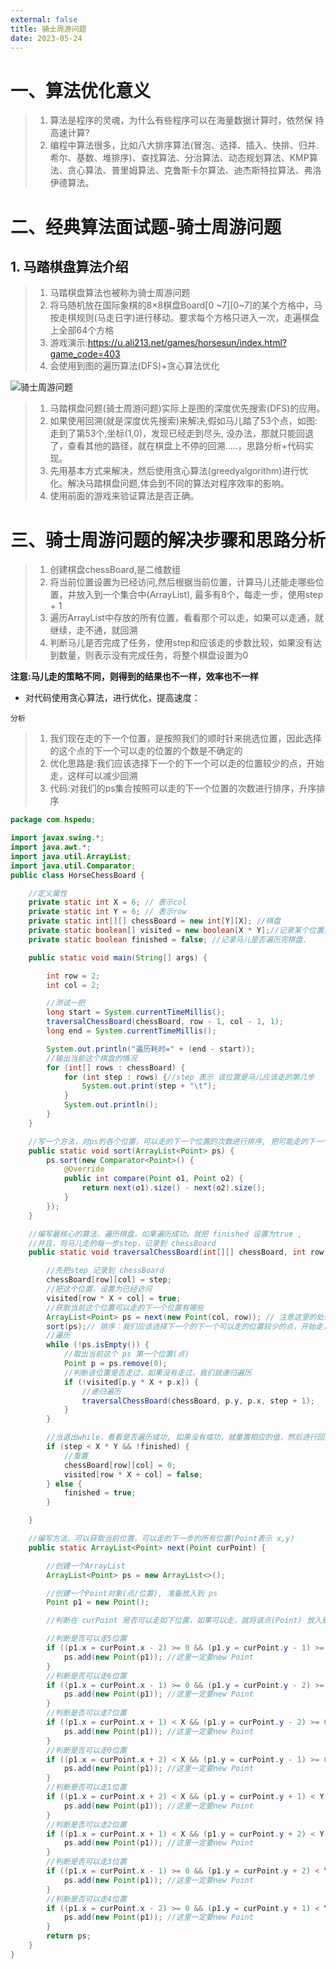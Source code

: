 ```yaml
---
external: false
title: 骑士周游问题
date: 2023-05-24
---
```


# 一、算法优化意义

> 1. 算法是程序的灵魂，为什么有些程序可以在海量数据计算时，依然保 持高速计算?                
> 2. 编程中算法很多，比如八大排序算法(冒泡、选择、插入、快排、归并. 希尔、基数、堆排序)、查找算法、分治算法、动态规划算法、KMP算法、贪心算法、普里姆算法、克鲁斯卡尔算法、迪杰斯特拉算法、弗洛伊德算法。              

# 二、经典算法面试题-骑士周游问题

## 1. 马踏棋盘算法介绍         

> 1. 马踏棋盘算法也被称为骑士周游问题                
> 2. 将马随机放在国际象棋的8×8棋盘Board[0 ~7][0~7]的某个方格中，马按走棋规则(马走日字)进行移动。要求每个方格只进入一次，走遍棋盘上全部64个方格                  
> 3. 游戏演示:<https://u.ali213.net/games/horsesun/index.html?game_code=403>                     
> 4. 会使用到图的遍历算法(DFS)+贪心算法优化                    

![骑士周游问题](/assets/骑士周游问题/马踏棋盘.png)

> 1. 马踏棋盘问题(骑士周游问题)实际上是图的深度优先搜索(DFS)的应用。          
> 2. 如果使用回溯(就是深度优先搜索)来解决,假如马儿踏了53个点，如图:走到了第53个,坐标(1,0)，发现已经走到尽头, 没办法，那就只能回退了，查看其他的路径，就在棋盘上不停的回溯.....，思路分析+代码实现。                      
> 3. 先用基本方式来解决，然后使用贪心算法(greedyalgorithm)进行优化。解决马踏棋盘问题,体会到不同的算法对程序效率的影响。              
> 4. 使用前面的游戏来验证算法是否正确。          

# 三、骑士周游问题的解决步骤和思路分析           

> 1. 创建棋盘chessBoard,是二维数组                           
> 2. 将当前位置设置为已经访问,然后根据当前位置，计算马儿还能走哪些位置，并放入到一个集合中(ArrayList), 最多有8个，每走一步，使用step + 1                   
> 3. 遍历ArrayList中存放的所有位置，看看那个可以走，如果可以走通，就继续，走不通，就回溯            
> 4. 判断马儿是否完成了任务，使用step和应该走的步数比较，如果没有达到数量，则表示没有完成任务，将整个棋盘设置为0                

**注意:马儿走的策略不同，则得到的结果也不一样，效率也不一样**

- 对代码使用贪心算法，进行优化，提高速度：

`分析`

> 1. 我们现在走的下一个位置，是按照我们的顺时针来挑选位置，因此选择的这个点的下一个可以走的位置的个数是不确定的          
> 2. 优化思路是:我们应该选择下一个的下一个可以走的位置较少的点，开始走，这样可以减少回溯                   
> 3. 代码:对我们的ps集合按照可以走的下一个位置的次数进行排序，升序排序                  

```java
package com.hspedu;

import javax.swing.*;
import java.awt.*;
import java.util.ArrayList;
import java.util.Comparator;
public class HorseChessBoard {

    //定义属性
    private static int X = 6; // 表示col
    private static int Y = 6; // 表示row
    private static int[][] chessBoard = new int[Y][X]; //棋盘
    private static boolean[] visited = new boolean[X * Y];//记录某个位置是否走过
    private static boolean finished = false; //记录马儿是否遍历完棋盘.

    public static void main(String[] args) {

        int row = 2;
        int col = 2;

        //测试一把
        long start = System.currentTimeMillis();
        traversalChessBoard(chessBoard, row - 1, col - 1, 1);
        long end = System.currentTimeMillis();

        System.out.println("遍历耗时=" + (end - start));
        //输出当前这个棋盘的情况
        for (int[] rows : chessBoard) {
            for (int step : rows) {//step 表示 该位置是马儿应该走的第几步
                System.out.print(step + "\t");
            }
            System.out.println();
        }
    }

    //写一个方法，对ps的各个位置，可以走的下一个位置的次数进行排序, 把可能走的下一个位置从小到大排序
    public static void sort(ArrayList<Point> ps) {
        ps.sort(new Comparator<Point>() {
            @Override
            public int compare(Point o1, Point o2) {
                return next(o1).size() - next(o2).size();
            }
        });
    }

    //编写最核心的算法，遍历棋盘，如果遍历成功，就把 finished 设置为true ,
    //并且，将马儿走的每一步step，记录到 chessBoard
    public static void traversalChessBoard(int[][] chessBoard, int row, int col, int step) {

        //先把step 记录到 chessBoard
        chessBoard[row][col] = step;
        //把这个位置，设置为已经访问
        visited[row * X + col] = true;
        //获取当前这个位置可以走的下一个位置有哪些
        ArrayList<Point> ps = next(new Point(col, row)); // 注意这里的处理： col - X , row - Y
        sort(ps);// 排序：我们应该选择下一个的下一个可以走的位置较少的点，开始走，这样可以减少回溯
        //遍历
        while (!ps.isEmpty()) {
            //取出当前这个 ps 第一个位置(点)
            Point p = ps.remove(0);
            //判断该位置是否走过，如果没有走过，我们就递归遍历
            if (!visited[p.y * X + p.x]) {
                //递归遍历
                traversalChessBoard(chessBoard, p.y, p.x, step + 1);
            }
        }

        //当退出while，看看是否遍历成功, 如果没有成功，就重置相应的值，然后进行回溯
        if (step < X * Y && !finished) {
            //重置
            chessBoard[row][col] = 0;
            visited[row * X + col] = false;
        } else {
            finished = true;
        }

    }

    //编写方法，可以获取当前位置，可以走的下一步的所有位置(Point表示 x,y)
    public static ArrayList<Point> next(Point curPoint) {

        //创建一个ArrayList
        ArrayList<Point> ps = new ArrayList<>();

        //创建一个Point对象(点/位置), 准备放入到 ps
        Point p1 = new Point();

        //判断在 curPoint 是否可以走如下位置，如果可以走，就将该点(Point) 放入到ps

        //判断是否可以走5位置
        if ((p1.x = curPoint.x - 2) >= 0 && (p1.y = curPoint.y - 1) >= 0) {
            ps.add(new Point(p1)); //这里一定要new Point
        }
        //判断是否可以走6位置
        if ((p1.x = curPoint.x - 1) >= 0 && (p1.y = curPoint.y - 2) >= 0) {
            ps.add(new Point(p1)); //这里一定要new Point
        }
        //判断是否可以走7位置
        if ((p1.x = curPoint.x + 1) < X && (p1.y = curPoint.y - 2) >= 0) {
            ps.add(new Point(p1)); //这里一定要new Point
        }
        //判断是否可以走0位置
        if ((p1.x = curPoint.x + 2) < X && (p1.y = curPoint.y - 1) >= 0) {
            ps.add(new Point(p1)); //这里一定要new Point
        }
        //判断是否可以走1位置
        if ((p1.x = curPoint.x + 2) < X && (p1.y = curPoint.y + 1) < Y) {
            ps.add(new Point(p1)); //这里一定要new Point
        }
        //判断是否可以走2位置
        if ((p1.x = curPoint.x + 1) < X && (p1.y = curPoint.y + 2) < Y) {
            ps.add(new Point(p1)); //这里一定要new Point
        }
        //判断是否可以走3位置
        if ((p1.x = curPoint.x - 1) >= 0 && (p1.y = curPoint.y + 2) < Y) {
            ps.add(new Point(p1)); //这里一定要new Point
        }
        //判断是否可以走4位置
        if ((p1.x = curPoint.x - 2) >= 0 && (p1.y = curPoint.y + 1) < Y) {
            ps.add(new Point(p1)); //这里一定要new Point
        }
        return ps;
    }
}
```